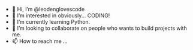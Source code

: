 - 👋 Hi, I’m @leodenglovescode
- 👀 I’m interested in obviously... CODING!
- 🌱 I’m currently learning Python.
- 💞️ I’m looking to collaborate on people who wants to build projects with me.
- 📫 How to reach me ...

<!---
leodenglovescode/leodenglovescode is a ✨ special ✨ repository because its `README.md` (this file) appears on your GitHub profile.
You can click the Preview link to take a look at your changes.
--->
